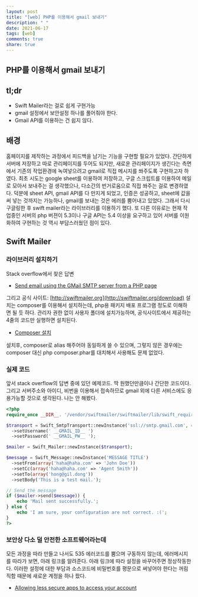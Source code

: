 ```yaml
---
layout: post
title: "[web] PHP를 이용해서 gmail 보내기"
description: " "
date: 2021-06-17
tags: [web]
comments: true
share: true
---
```



## PHP를 이용해서 gmail 보내기

## tl;dr

* Swift Mailer라는 걸로 쉽게 구현가능
* gmail 설정에서 보안설정 하나를 풀어줘야 한다.
* Gmail API를 이용하는 건 쉽지 않다.

## 배경

홈페이지를 제작하는 과정에서 피드백을 남기는 기능을 구현할 필요가 있었다. 간단하게 서버에 저장하고 따로 관리페이지를 두어도 되지만, 새로운 관리페이지가 생긴다는 측면에서 기존의 작업환경에 녹여넣으려고 gmail로 직접 메시지를 쏴주도록 구현하고자 하였다. 최초 시도는 google sheet를 이용하여 저장하고, 구글 스크립트를 이용하여 메일로 모아서 보내주는 걸 생각했으나, 다소간의 번거로움으로 직접 쏴주는 걸로 변경하였다. 덕분에 sheet API, gmail API를 다 만지게 되었고, 인증은 성공하고, sheet에 값을 써 넣는 것까지는 가능하나, gmail를 보내는 것은 에러를 뿜어내고 있었다. 그래서 다시 구글링한 후 swift mailer라는 라이브러리를 이용하기 했다. 또 다른 이유로는 현재 작업중인 서버의 php 버젼이 5.3이나 구글 API는 5.4 이상을 요구하고 있어 서버를 이원화하여 구현하는 것 역시 부담스러웠던 점이 있다.

## Swift Mailer

### 라이브러리 설치하기

Stack overflow에서 찾은 답변

* [Send email using the GMail SMTP server from a PHP page](http://stackoverflow.com/questions/712392/send-email-using-the-gmail-smtp-server-from-a-php-page)

그리고 공식 사이트: [http://swiftmailer.org](http://swiftmailer.org/download)
설치는 composer를 이용해서 설치하는데, php용 패키지 배포 프로그램 정도로 이해하면 될 듯 하다.
관리자 권한 없이 사용자 폴더에 설치가능하며, 공식사이트에서 제공하는 4줄의 코드만 실행하면 설치된다.

* [Composer 설치](https://getcomposer.org/download/)

설치후, composer로 alias 해주어야 동일하게 쓸 수 있으며, 그렇지 않은 경우에는 composer 대신 php composer.phar를 대치해서 사용해도 문제 없었다.

### 실제 코드

앞서 stack overflow의 답변 중에 있던 예제코드. 딱 원했던만큼이나 간단한 코드이다. 그리고 서버주소와 아이디, 비번을 이용해서 접속하므로 gmail 외에 다른 서비스에도 응용가능할 것으로 생각된다. 나는 안 해봤다.

```php
<?php
require_once __DIR__. '/vendor/swiftmailer/swiftmailer/lib/swift_required.php';

$transport = Swift_SmtpTransport::newInstance('ssl://smtp.gmail.com', 465)
  ->setUsername(' __GMAIL_ID__ ')
  ->setPassword(' __GMAIL_PW__ ');

$mailer = Swift_Mailer::newInstance($transport);

$message = Swift_Message::newInstance('MESSAGE TITLE')
  ->setFrom(array('haha@haha.com' => 'John Doe'))
  ->setCc(array('haha@haha.com' => 'Agent Smith'))
  ->setTo(array('hong@gil.dong'))
  ->setBody('This is a test mail.');

// Send the message
if ($mailer->send($message)) {
    echo 'Mail sent successfully.';
} else {
    echo 'I am sure, your configuration are not correct. :(';
}
?>
```

### 보안상 다소 덜 안전한 소프트웨어라는데

모든 과정을 따라 만들고 나서도 535 에러코드를 뿜으며 구동하지 않는데, 에러메시지를 따라가 보면, 아래 링크를 알려준다. 아래 링크에 따라 설정을 바꾸어주면 정상작동한다. 이러한 설정에 대한 부담과 소스코드에 비밀번호를 평문으로 써넣어야 한다는 꺼림직함 때문에 새로운 계정을 하나 팠다.

* [Allowing less secure apps to access your account](https://support.google.com/accounts/answer/6010255?hl=en)
